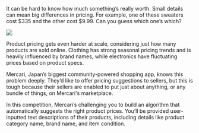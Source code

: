 It can be hard to know how much something’s really worth. Small details can mean big differences in pricing. For example, one of these sweaters cost $335 and the other cost $9.99. Can you guess which one’s which?

<img src='https://storage.googleapis.com/kaggle-media/competitions/mercari/mercari_comparison.png'>

Product pricing gets even harder at scale, considering just how many products are sold online. Clothing has strong seasonal pricing trends and is heavily influenced by brand names, while electronics have fluctuating prices based on product specs.

Mercari, Japan’s biggest community-powered shopping app, knows this problem deeply. They’d like to offer pricing suggestions to sellers, but this is tough because their sellers are enabled to put just about anything, or any bundle of things, on Mercari's marketplace.

In this competition, Mercari’s challenging you to build an algorithm that automatically suggests the right product prices. You’ll be provided user-inputted text descriptions of their products, including details like product category name, brand name, and item condition.
